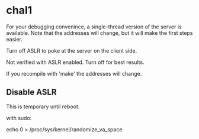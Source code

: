 # chal1

For your debugging convenince, a single-thread version of the server is available. Note that the addresses will change, but it will make the first steps easier.

Turn off ASLR to poke at the server on the client side.

Not verified with ASLR enabled. Turn off for best results.

If you recompile with 'make' the addresses will change.

## Disable ASLR

This is temporary until reboot.

with sudo:

echo 0 > /proc/sys/kernel/randomize_va_space
